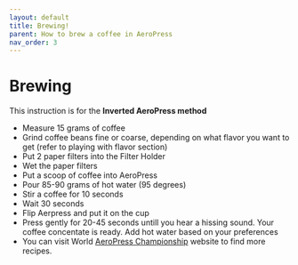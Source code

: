 ```yaml
---
layout: default
title: Brewing!
parent: How to brew a coffee in AeroPress
nav_order: 3
---
```

# Brewing

This instruction is for the **Inverted AeroPress method**

- Measure 15 grams of coffee
- Grind coffee beans fine or coarse, depending on what flavor you want to get (refer to playing with flavor section)
- Put 2 paper filters into the Filter Holder
- Wet the paper filters
- Put a scoop of coffee into AeroPress
- Pour 85-90 grams of hot water (95 degrees)
- Stir a coffee for 10 seconds
- Wait 30 seconds
- Flip Aerpress and put it on the cup
- Press gently for 20-45 seconds untill you hear a hissing sound. Your coffee concentate is ready. Add hot water based on your preferences
- You can visit World [AeroPress Championship](https://aeropress.com/pages/wac-recipes) website to find more recipes.